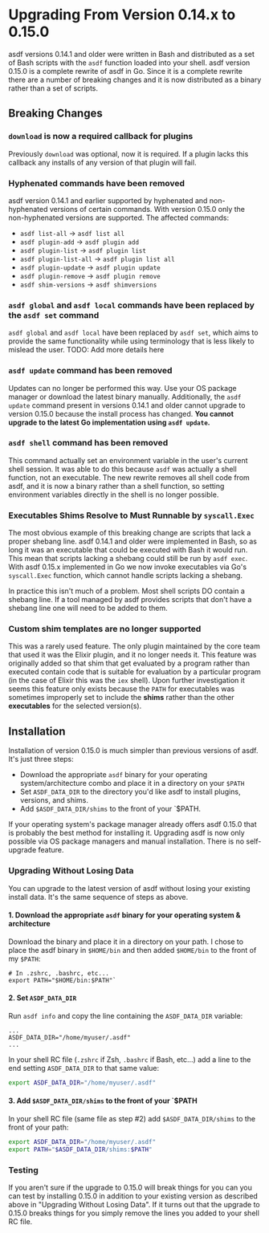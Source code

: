 # Upgrading From Version 0.14.x to 0.15.0

asdf versions 0.14.1 and older were written in Bash and distributed as a set of
Bash scripts with the `asdf` function loaded into your shell. asdf version
0.15.0 is a complete rewrite of asdf in Go. Since it is a complete rewrite
there are a number of breaking changes and it is now distributed as a binary
rather than a set of scripts.

## Breaking Changes

### `download` is now a required callback for plugins

Previously `download` was optional, now it is required. If a plugin lacks this
callback any installs of any version of that plugin will fail.

### Hyphenated commands have been removed

asdf version 0.14.1 and earlier supported by hyphenated and non-hyphenated
versions of certain commands. With version 0.15.0 only the non-hyphenated
versions are supported. The affected commands:

* `asdf list-all` -> `asdf list all`
* `asdf plugin-add` -> `asdf plugin add`
* `asdf plugin-list` -> `asdf plugin list`
* `asdf plugin-list-all` -> `asdf plugin list all`
* `asdf plugin-update` -> `asdf plugin update`
* `asdf plugin-remove` -> `asdf plugin remove`
* `asdf shim-versions` -> `asdf shimversions`

### `asdf global` and `asdf local` commands have been replaced by the `asdf set` command

`asdf global` and `asdf local` have been replaced by `asdf set`, which aims to
provide the same functionality while using terminology that is less likely to
mislead the user. TODO: Add more details here

### `asdf update` command has been removed

Updates can no longer be performed this way. Use your OS package manager or
download the latest binary manually. Additionally, the `asdf update` command
present in versions 0.14.1 and older cannot upgrade to version 0.15.0 because
the install process has changed. **You cannot upgrade to the latest Go
implementation using `asdf update`.**

### `asdf shell` command has been removed

This command actually set an environment variable in the user's current shell
session. It was able to do this because `asdf` was actually a shell function,
not an executable. The new rewrite removes all shell code from asdf, and it is
now a binary rather than a shell function, so setting environment variables
directly in the shell is no longer possible.

### Executables Shims Resolve to Must Runnable by `syscall.Exec`

The most obvious example of this breaking change are scripts that lack a proper
shebang line. asdf 0.14.1 and older were implemented in Bash, so as long it was
an executable that could be executed with Bash it would run. This mean that
scripts lacking a shebang could still be run by `asdf exec`. With asdf 0.15.x
implemented in Go we now invoke executables via Go's `syscall.Exec` function,
which cannot handle scripts lacking a shebang.

In practice this isn't much of a problem. Most shell scripts DO contain a
shebang line. If a tool managed by asdf provides scripts that don't have a
shebang line one will need to be added to them.

### Custom shim templates are no longer supported

This was a rarely used feature. The only plugin maintained by the core team
that used it was the Elixir plugin, and it no longer needs it. This feature
was originally added so that shim that get evaluated by a program rather than
executed contain code that is suitable for evaluation by a particular program
(in the case of Elixir this was the `iex` shell). Upon further investigation
it seems this feature only exists because the `PATH` for executables was
sometimes improperly set to include the **shims** rather than the other
**executables** for the selected version(s).

## Installation

Installation of version 0.15.0 is much simpler than previous versions of asdf. It's just three steps:

* Download the appropriate `asdf` binary for your operating system/architecture combo and place it in a directory on your `$PATH`
* Set `ASDF_DATA_DIR` to the directory you'd like asdf to install plugins, versions, and shims.
* Add `$ASDF_DATA_DIR/shims` to the front of your `$PATH.

If your operating system's package manager already offers asdf 0.15.0 that is
probably the best method for installing it. Upgrading asdf is now only possible
via OS package managers and manual installation. There is no self-upgrade
feature.

### Upgrading Without Losing Data

You can upgrade to the latest version of asdf without losing your existing
install data. It's the same sequence of steps as above.

#### 1. Download the appropriate `asdf` binary for your operating system & architecture

Download the binary and place it in a directory on your path. I chose to place
the asdf binary in `$HOME/bin` and then added `$HOME/bin` to the front of my
`$PATH`:

```
# In .zshrc, .bashrc, etc...
export PATH="$HOME/bin:$PATH"`
```

#### 2. Set `ASDF_DATA_DIR`

Run `asdf info` and copy the line containing the `ASDF_DATA_DIR` variable:

```
...
ASDF_DATA_DIR="/home/myuser/.asdf"
...
```

In your shell RC file (`.zshrc` if Zsh, `.bashrc` if Bash, etc...) add a line
to the end setting `ASDF_DATA_DIR` to that same value:

```bash
export ASDF_DATA_DIR="/home/myuser/.asdf"
```

#### 3. Add `$ASDF_DATA_DIR/shims` to the front of your `$PATH

In your shell RC file (same file as step #2) add `$ASDF_DATA_DIR/shims` to the
front of your path:

```bash
export ASDF_DATA_DIR="/home/myuser/.asdf"
export PATH="$ASDF_DATA_DIR/shims:$PATH"
```

### Testing

If you aren't sure if the upgrade to 0.15.0 will break things for you can you
can test by installing 0.15.0 in addition to your existing version as described
above in "Upgrading Without Losing Data". If it turns out that the upgrade to
0.15.0 breaks things for you simply remove the lines you added to your shell
RC file.
